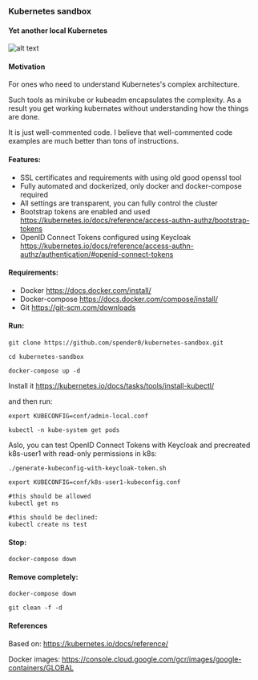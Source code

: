 ### Kubernetes sandbox
#### Yet another local Kubernetes
![alt text](https://github.com/spender0/kubernetes-sandbox/raw/master/kubernetes-sandbox.jpg)
 
#### Motivation
For ones who need to understand Kubernetes's complex architecture.

Such tools as minikube or kubeadm encapsulates the complexity.
As a result you get working kubernates without understanding how the things are done.

It is just well-commented code. I believe that well-commented code examples are much better than tons of instructions.

#### Features:
* SSL certificates and requirements with using old good openssl tool
* Fully automated and dockerized, only docker and docker-compose required
* All settings are transparent, you can fully control the cluster
* Bootstrap tokens are enabled and used  https://kubernetes.io/docs/reference/access-authn-authz/bootstrap-tokens
* OpenID Connect Tokens configured using Keycloak https://kubernetes.io/docs/reference/access-authn-authz/authentication/#openid-connect-tokens

#### Requirements:
* Docker https://docs.docker.com/install/
* Docker-compose https://docs.docker.com/compose/install/
* Git https://git-scm.com/downloads

#### Run:

```
git clone https://github.com/spender0/kubernetes-sandbox.git

cd kubernetes-sandbox

docker-compose up -d
```

Install it https://kubernetes.io/docs/tasks/tools/install-kubectl/

and then run:

```
export KUBECONFIG=conf/admin-local.conf

kubectl -n kube-system get pods
``` 

Aslo, you can test OpenID Connect Tokens with Keycloak and precreated k8s-user1 with read-only permissions in k8s:

```
./generate-kubeconfig-with-keycloak-token.sh

export KUBECONFIG=conf/k8s-user1-kubeconfig.conf

#this should be allowed
kubectl get ns

#this should be declined:
kubectl create ns test
```

#### Stop:
```
docker-compose down
```

#### Remove completely:
```
docker-compose down

git clean -f -d
```

#### References
Based on: https://kubernetes.io/docs/reference/

Docker images: https://console.cloud.google.com/gcr/images/google-containers/GLOBAL

